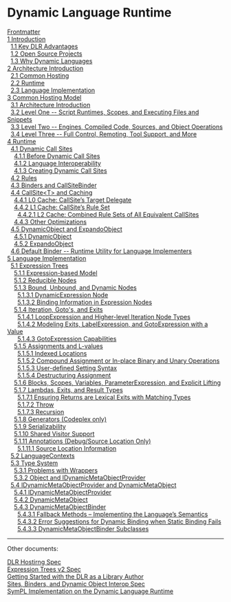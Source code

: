 # Dynamic Language Runtime

[Frontmatter](frontmatter.md)  
[1 Introduction](introduction.md)  
&nbsp;&nbsp;[1.1 Key DLR Advantages](introduction.md#key-dlr-advantages)  
&nbsp;&nbsp;[1.2 Open Source Projects](introduction.md#open-source-projects)  
&nbsp;&nbsp;[1.3 Why Dynamic Languages](introduction.md#why-dynamic-languages)  
[2 Architecture Introduction](architecture-introduction.md)  
&nbsp;&nbsp;[2.1 Common Hosting](architecture-introduction.md#common-hosting)  
&nbsp;&nbsp;[2.2 Runtime](architecture-introduction.md#runtime)  
&nbsp;&nbsp;[2.3 Language Implementation](architecture-introduction.md#language-implementation)  
[3 Common Hosting Model](common-hosting-model.md)  
&nbsp;&nbsp;[3.1 Architecture Introduction](common-hosting-model.md#architecture-introduction-1)  
&nbsp;&nbsp;[3.2 Level One -- Script Runtimes, Scopes, and Executing Files and Snippets](common-hosting-model.md#level-one----script-runtimes-scopes-and-executing-files-and-snippets)  
&nbsp;&nbsp;[3.3 Level Two -- Engines, Compiled Code, Sources, and Object Operations](common-hosting-model.md#level-two----engines-compiled-code-sources-and-object-operations)  
&nbsp;&nbsp;[3.4 Level Three -- Full Control, Remoting, Tool Support, and More](common-hosting-model.md#level-three----full-control-remoting-tool-support-and-more)  
[4 Runtime](runtime-1.md)  
&nbsp;&nbsp;[4.1 Dynamic Call Sites](runtime-1.md#dynamic-call-sites)  
&nbsp;&nbsp;&nbsp;&nbsp;[4.1.1 Before Dynamic Call Sites](runtime-1.md#before-dynamic-call-sites)  
&nbsp;&nbsp;&nbsp;&nbsp;[4.1.2 Language Interoperability](runtime-1.md#language-interoperability)  
&nbsp;&nbsp;&nbsp;&nbsp;[4.1.3 Creating Dynamic Call Sites](runtime-1.md#creating-dynamic-call-sites)  
&nbsp;&nbsp;[4.2 Rules](runtime-1.md#rules)  
&nbsp;&nbsp;[4.3 Binders and CallSiteBinder](runtime-1.md#binders-and-callsitebinder)  
&nbsp;&nbsp;[4.4 CallSite&lt;T&gt; and Caching](runtime-1.md#callsitet-and-caching)  
&nbsp;&nbsp;&nbsp;&nbsp;[4.4.1 L0 Cache: CallSite’s Target Delegate](runtime-1.md#l0-cache-callsites-target-delegate)  
&nbsp;&nbsp;&nbsp;&nbsp;[4.4.2 L1 Cache: CallSite’s Rule Set](runtime-1.md#l1-cache-callsites-rule-set)  
&nbsp;&nbsp;&nbsp;&nbsp;&nbsp;&nbsp;[4.4.2.1 L2 Cache: Combined Rule Sets of All Equivalent CallSites](runtime-1.md#l2-cache-combined-rule-sets-of-all-equivalent-callsites)  
&nbsp;&nbsp;&nbsp;&nbsp;[4.4.3 Other Optimizations](runtime-1.md#other-optimizations)  
&nbsp;&nbsp;[4.5 DynamicObject and ExpandoObject](runtime-1.md#dynamicobject-and-expandoobject)  
&nbsp;&nbsp;&nbsp;&nbsp;[4.5.1 DynamicObject](runtime-1.md#dynamicobject)  
&nbsp;&nbsp;&nbsp;&nbsp;[4.5.2 ExpandoObject](runtime-1.md#expandoobject)  
&nbsp;&nbsp;[4.6 Default Binder -- Runtime Utility for Language Implementers](runtime-1.md#default-binder----runtime-utility-for-language-implementers)  
[5 Language Implementation](language-implementation-1.md)  
&nbsp;&nbsp;[5.1 Expression Trees](language-implementation-1.md#expression-trees)  
&nbsp;&nbsp;&nbsp;&nbsp;[5.1.1 Expression-based Model](language-implementation-1.md#expression-based-model)  
&nbsp;&nbsp;&nbsp;&nbsp;[5.1.2 Reducible Nodes](language-implementation-1.md#reducible-nodes)  
&nbsp;&nbsp;&nbsp;&nbsp;[5.1.3 Bound, Unbound, and Dynamic Nodes](language-implementation-1.md#bound-unbound-and-dynamic-nodes)  
&nbsp;&nbsp;&nbsp;&nbsp;&nbsp;&nbsp;[5.1.3.1 DynamicExpression Node](language-implementation-1.md#dynamicexpression-node)  
&nbsp;&nbsp;&nbsp;&nbsp;&nbsp;&nbsp;[5.1.3.2 Binding Information in Expression Nodes](language-implementation-1.md#binding-information-in-expression-nodes)  
&nbsp;&nbsp;&nbsp;&nbsp;[5.1.4 Iteration, Goto's, and Exits](language-implementation-1.md#iteration-gotos-and-exits)  
&nbsp;&nbsp;&nbsp;&nbsp;&nbsp;&nbsp;[5.1.4.1 LoopExpression and Higher-level Iteration Node Types](language-implementation-1.md#loopexpression-and-higher-level-iteration-node-types)  
&nbsp;&nbsp;&nbsp;&nbsp;&nbsp;&nbsp;[5.1.4.2 Modeling Exits, LabelExpression, and GotoExpression with a Value](language-implementation-1.md#modeling-exits-labelexpression-and-gotoexpression-with-a-value)  
&nbsp;&nbsp;&nbsp;&nbsp;&nbsp;&nbsp;[5.1.4.3 GotoExpression Capabilities](language-implementation-1.md#gotoexpression-capabilities)  
&nbsp;&nbsp;&nbsp;&nbsp;[5.1.5 Assignments and L-values](language-implementation-1.md#assignments-and-l-values)  
&nbsp;&nbsp;&nbsp;&nbsp;&nbsp;&nbsp;[5.1.5.1 Indexed Locations](language-implementation-1.md#indexed-locations)  
&nbsp;&nbsp;&nbsp;&nbsp;&nbsp;&nbsp;[5.1.5.2 Compound Assignment or In-place Binary and Unary Operations](language-implementation-1.md#compound-assignment-or-in-place-binary-and-unary-operations)  
&nbsp;&nbsp;&nbsp;&nbsp;&nbsp;&nbsp;[5.1.5.3 User-defined Setting Syntax](language-implementation-1.md#user-defined-setting-syntax)  
&nbsp;&nbsp;&nbsp;&nbsp;&nbsp;&nbsp;[5.1.5.4 Destructuring Assignment](language-implementation-1.md#destructuring-assignment)  
&nbsp;&nbsp;&nbsp;&nbsp;[5.1.6 Blocks, Scopes, Variables, ParameterExpression, and Explicit Lifting](language-implementation-1.md#blocks-scopes-variables-parameterexpression-and-explicit-lifting)  
&nbsp;&nbsp;&nbsp;&nbsp;[5.1.7 Lambdas, Exits, and Result Types](language-implementation-1.md#lambdas-exits-and-result-types)  
&nbsp;&nbsp;&nbsp;&nbsp;&nbsp;&nbsp;[5.1.7.1 Ensuring Returns are Lexical Exits with Matching Types](language-implementation-1.md#ensuring-returns-are-lexical-exits-with-matching-types)  
&nbsp;&nbsp;&nbsp;&nbsp;&nbsp;&nbsp;[5.1.7.2 Throw](language-implementation-1.md#throw)  
&nbsp;&nbsp;&nbsp;&nbsp;&nbsp;&nbsp;[5.1.7.3 Recursion](language-implementation-1.md#recursion)  
&nbsp;&nbsp;&nbsp;&nbsp;[5.1.8 Generators (Codeplex only)](language-implementation-1.md#generators-codeplex-only)  
&nbsp;&nbsp;&nbsp;&nbsp;[5.1.9 Serializability](language-implementation-1.md#serializability)  
&nbsp;&nbsp;&nbsp;&nbsp;[5.1.10 Shared Visitor Support](language-implementation-1.md#shared-visitor-support)  
&nbsp;&nbsp;&nbsp;&nbsp;[5.1.11 Annotations (Debug/Source Location Only)](language-implementation-1.md#annotations-debugsource-location-only)  
&nbsp;&nbsp;&nbsp;&nbsp;&nbsp;&nbsp;[5.1.11.1 Source Location Information](language-implementation-1.md#source-location-information)  
&nbsp;&nbsp;[5.2 LanguageContexts](language-implementation-1.md#languagecontexts)  
&nbsp;&nbsp;[5.3 Type System](language-implementation-1.md#type-system)  
&nbsp;&nbsp;&nbsp;&nbsp;[5.3.1 Problems with Wrappers](language-implementation-1.md#problems-with-wrappers)  
&nbsp;&nbsp;&nbsp;&nbsp;[5.3.2 Object and IDynamicMetaObjectProvider](language-implementation-1.md#object-and-idynamicmetaobjectprovider)  
&nbsp;&nbsp;[5.4 IDynamicMetaObjectProvider and DynamicMetaObject](language-implementation-1.md#idynamicmetaobjectprovider-and-dynamicmetaobject)  
&nbsp;&nbsp;&nbsp;&nbsp;[5.4.1 IDynamicMetaObjectProvider](language-implementation-1.md#idynamicmetaobjectprovider)  
&nbsp;&nbsp;&nbsp;&nbsp;[5.4.2 DynamicMetaObject](language-implementation-1.md#dynamicmetaobject)  
&nbsp;&nbsp;&nbsp;&nbsp;[5.4.3 DynamicMetaObjectBinder](language-implementation-1.md#dynamicmetaobjectbinder)  
&nbsp;&nbsp;&nbsp;&nbsp;&nbsp;&nbsp;[5.4.3.1 Fallback Methods – Implementing the Language’s Semantics](language-implementation-1.md#fallback-methods-implementing-the-languages-semantics)  
&nbsp;&nbsp;&nbsp;&nbsp;&nbsp;&nbsp;[5.4.3.2 Error Suggestions for Dynamic Binding when Static Binding Fails](language-implementation-1.md#error-suggestions-for-dynamic-binding-when-static-binding-fails)  
&nbsp;&nbsp;&nbsp;&nbsp;&nbsp;&nbsp;[5.4.3.3 DynamicMetaObjectBinder Subclasses](language-implementation-1.md#dynamicmetaobjectbinder-subclasses)

------------------------------------------------------------------------

Other documents:

[DLR Hostirng Spec](../dlr-spec-hosting "DLR Hostirng Spec")  
[Expression Trees v2 Spec](../expr-tree-spec "Expression Trees v2 Spec")  
[Getting Started with the DLR as a Library Author](../library-authors-introduction "Getting Started with the DLR as a Library Author")  
[Sites, Binders, and Dynamic Object Interop Spec](../sites-binders-dynobj-interop "Sites, Binders, and Dynamic Object Interop Spec")  
[SymPL Implementation on the Dynamic Language Runtime](../sympl "SymPL Implementation on the Dynamic Language Runtime")  
